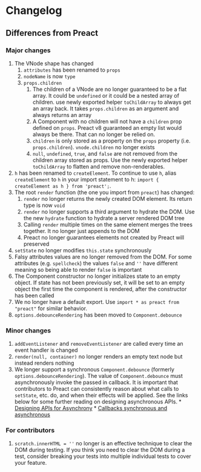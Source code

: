 # Changelog

## Differences from Preact

### Major changes

1. The VNode shape has changed
    1. `attributes` has been renamed to `props`
    2. `nodeName` is now `type`
    3. `props.children`
        1. The children of a VNode are no longer guaranteed to be a flat array. It could be `undefined`
           or it could be a nested array of children. use newly exported helper `toChildArray` to
           always get an array back. It takes `props.children` as an argument and always returns an array
        2. A Component with no children will not have a `children` prop defined on `props`. Preact v8
           guaranteed an empty list would always be there. That can no longer be relied on.
        3. `children` is only stored as a property on the `props` property (i.e. `props.children`).
           `vnode.children` no longer exists
        4. `null`, `undefined`, `true`, and `false` are not removed from the children array stored as
		      props. Use the newly exported helper `toChildArray` to flatten and remove non-renderables.
2. `h` has been renamed to `createElement`. To continue to use `h`, alias `createElement` to `h` in
   your import statement to h: `import { createElement as h } from 'preact';`.
3. The root `render` function (the one you import from `preact`) has changed:
    1. `render` no longer returns the newly created DOM element. Its return type is now `void`
    2. `render` no longer supports a third argument to hydrate the DOM. Use the new `hydrate`
       function to hydrate a server rendered DOM tree
    3. Calling `render` multiple times on the same element merges the trees together. It no longer
       just appends to the DOM
    4. Preact no longer guarantees elements not created by Preact will preserved
4. `setState` no longer modifies `this.state` synchronously
5. Falsy attributes values are no longer removed from the DOM. For some attributes (e.g. `spellcheck`)
   the values `false` and `''` have different meaning so being able to render `false` is important
6. The Component constructor no longer initializes state to an empty object. If state has not been
   previously set, it will be set to an empty object the first time the component is rendered, after
   the constructor has been called
7. We no longer have a default export. Use `import * as preact from "preact"` for similar behavior.
8. `options.debounceRendering` has been moved to `Component.debounce`

### Minor changes

1. `addEventListener` and `removeEventListener` are called every time an event handler is changed
2. `render(null, container)` no longer renders an empty text node but instead renders nothing
3. We longer support a synchronous `Component.debounce` (formerly `options.debounceRendering`).
   The value of `Component.debounce` must asynchronously invoke the passed in callback. It is
	important that contributors to Preact can consistently reason about what calls to `setState`, etc.
	do, and when their effects will be applied. See the links below for some further reading on designing
	asynchronous APIs.
		* [Designing APIs for Asynchrony](https://blog.izs.me/2013/08/designing-apis-for-asynchrony)
		* [Callbacks synchronous and asynchronous](https://blog.ometer.com/2011/07/24/callbacks-synchronous-and-asynchronous/)

### For contributors

1. `scratch.innerHTML = ''` no longer is an effective technique to clear the DOM during testing. If you think you need to
   clear the DOM during a test, consider breaking your tests into multiple individual tests to cover your feature.
